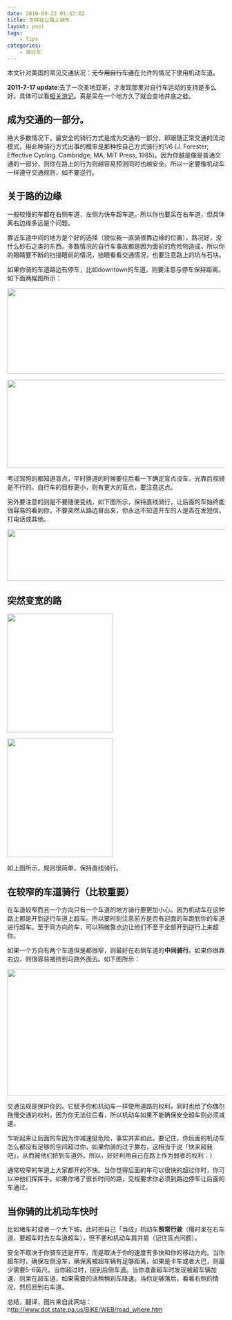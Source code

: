 ```yaml
---
date: 2010-09-22 01:42:02
title: 怎样在公路上骑车
layout: post
tags:
    - Tips
categories:
    - 自行车
---
```

本文针对美国的常见交通状况：<del>无专用自行车道</del>在允许的情况下使用机动车道。

<strong>2011-7-17 update</strong>:去了一次圣地亚哥，才发现那里对自行车运动的支持是多么好。具体可以看<a href="http://ztpala.com/2011/07/14/san-diego/" title="橘色的加州阳光（80 pics）">相关游记</a>。真是呆在一个地方久了就会变地井底之蛙。

## 成为交通的一部分。

绝大多数情况下，最安全的骑行方式是成为交通的一部分，即跟随正常交通的流动模式。用此种骑行方式出事的概率是那种按自己方式骑行的1/6 (J. Forester; Effective Cycling. Cambridge, MA, MIT Press, 1985)。因为你越是像是普通交通的一部分，则你在路上的行为则越容易预测同时也越安全。所以一定要像机动车一样遵守交通规则，如不要逆行。

## 关于路的边缘

一般较慢的车都在右侧车道，左侧为快车超车道。所以你也要呆在右车道，但具体离右边缘多远是个问题。

靠近车道中间的地方是个好的选择（貌似我一直骑很靠边缘的位置），路况好，没什么砂石之类的东西。多数情况的自行车事故都是因为面前的危险物造成，所以你的眼睛要不断的扫描眼前的情况，抬眼看看交通情况，也要注意路上的坑与石块。

如果你骑的车道路边有停车，比如downtown的车道，则要注意与停车保持距离。如下面两幅图所示：

<a href="http://pic.ztpala.com/wp-content/uploads/2010/09/road2.gif"><img class="aligncenter size-full wp-image-3965" title="road2" src="http://pic.ztpala.com/wp-content/uploads/2010/09/road2.gif" alt="" width="510" height="198" /></a>

<a href="http://pic.ztpala.com/wp-content/uploads/2010/09/road3.gif"><img class="aligncenter size-full wp-image-3966" title="road3" src="http://pic.ztpala.com/wp-content/uploads/2010/09/road3.gif" alt="" width="510" height="204" /></a>

考过驾照的都知道盲点，平时换道的时候要往后看一下确定盲点没车，光靠后视镜是不行的。自行车的目标更小，则有更大的盲点，要注意这点。

另外要注意的则是不要随便变线，如下图所示，保持直线骑行，让后面的车始终能很容易的看到你，不要突然从路边冒出来，你永远不知道开车的人是否在发短信，打电话或其他。

<a href="http://pic.ztpala.com/wp-content/uploads/2010/09/road4.gif"><img class="aligncenter size-full wp-image-3971" title="road4" src="http://pic.ztpala.com/wp-content/uploads/2010/09/road4.gif" alt="" width="510" height="120" /></a>

## 突然变宽的路

<a href="http://pic.ztpala.com/wp-content/uploads/2010/09/road5.gif"><img class="aligncenter size-full wp-image-3967" title="road5" src="http://pic.ztpala.com/wp-content/uploads/2010/09/road5.gif" alt="" width="245" height="275" /></a>

<a href="http://pic.ztpala.com/wp-content/uploads/2010/09/road6.gif"><img class="aligncenter size-full wp-image-3968" title="road6" src="http://pic.ztpala.com/wp-content/uploads/2010/09/road6.gif" alt="" width="245" height="275" /></a>

如上图所示，规则很简单，保持直线骑行。

## 在较窄的车道骑行（比较重要）

在车道较窄而且一个方向只有一个车道的地方骑行要更加小心。因为机动车在这种路上都是开到逆行车道上超车。所以要时刻注意前方是否有迎面的车跑到你的车道进行超车。至于同方向的车，可以稍微靠点边让他们不至于全部开到逆行上来超你。

如果一个方向有两个车道但是都很窄，则最好在右侧车道的<strong>中间骑行</strong>。如果你很靠右边，则很容易被挤到马路外面去。如下图所示：

<a href="http://pic.ztpala.com/wp-content/uploads/2010/09/road9.gif"><img class="aligncenter size-full wp-image-3970" title="road9" src="http://pic.ztpala.com/wp-content/uploads/2010/09/road9.gif" alt="" width="510" height="293" /></a>

交通法规是保护你的。它赋予你和机动车一样使用道路的权利，同时也给了你偶尔拖慢交通的权利。因为你无法往后看，所以机动车如果不能确保安全超车则必须减速。

乍听起来让后面的车因为你减速挺危险，事实并非如此。要记住，你后面的机动车怎么都没有足够的空间超过你，如果你骑的过于靠右，这相当于说「快来超我吧」，从而被他们挤到车道外。所以，好好利用自己在路上作为弱者的权利：）

通常较窄的车道上大家都开的不快。当你觉得后面的车可以很快的超过你时，你可以冲他们挥挥手。如果你堵了很长时间的路，交规要求你必须到路边停车让后面的车通过。

## 当你骑的比机动车快时

比如堵车时或者一个大下坡。此时把自己「当成」机动车<strong>照常行驶</strong>（慢时呆在右车道，要超车时去左车道超车），但不要和机动车肩并肩（记住盲点问题）。

安全不取决于你骑车还是开车，而是取决于你的速度有多快和你的移动方向。当你超车时，确保左侧没车，确保离被超车辆有足够距离，如果是卡车或者大巴，则最少需要5-6英尺。当你超过时，回到后侧车道。当你准备超车时发现被超车辆加速，则呆在超车道，如果需要的话稍稍刹车降速。当你足够落后，看看右侧的情况，然后回到右车道。

总结，翻译，图片来自此网站： h<a href="http://www.dot.state.pa.us/BIKE/WEB/road_where.htm">ttp://www.dot.state.pa.us/BIKE/WEB/road_where.htm</a>
